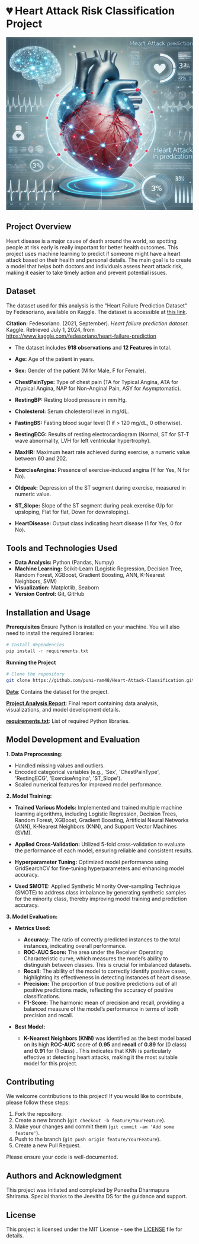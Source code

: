 # 💔 Heart Attack Risk Classification Project

<img src="heart1.png" width="1000" height="466">

## Project Overview
Heart disease is a major cause of death around the world, so spotting people at risk early is really important for better health outcomes. This project uses machine learning to predict if someone might have a heart attack based on their health and personal details. The main goal is to create a model that helps both doctors and individuals assess heart attack risk, making it easier to take timely action and prevent potential issues.

## Dataset
The dataset used for this analysis is the "Heart Failure Prediction Dataset" by Fedesoriano, available on Kaggle. The dataset is accessible at [this link](https://www.kaggle.com/fedesoriano/heart-failure-prediction).

**Citation:**
Fedesoriano. (2021, September). *Heart failure prediction dataset*. Kaggle. Retrieved July 1, 2024, from https://www.kaggle.com/fedesoriano/heart-failure-prediction

- The dataset includes **918 observations** and **12 Features** in total.

- **Age:** Age of the patient in years.
- **Sex:** Gender of the patient (M for Male, F for Female).
- **ChestPainType:** Type of chest pain (TA for Typical Angina, ATA for Atypical Angina, NAP for Non-Anginal Pain, ASY for Asymptomatic).
- **RestingBP:** Resting blood pressure in mm Hg.
- **Cholesterol:** Serum cholesterol level in mg/dL.
- **FastingBS:** Fasting blood sugar level (1 if > 120 mg/dL, 0 otherwise).
- **RestingECG:** Results of resting electrocardiogram (Normal, ST for ST-T wave abnormality, LVH for left ventricular hypertrophy).
- **MaxHR:** Maximum heart rate achieved during exercise, a numeric value between 60 and 202.
- **ExerciseAngina:** Presence of exercise-induced angina (Y for Yes, N for No).
- **Oldpeak:** Depression of the ST segment during exercise, measured in numeric value.
- **ST_Slope:** Slope of the ST segment during peak exercise (Up for upsloping, Flat for flat, Down for downsloping).
- **HeartDisease:** Output class indicating heart disease (1 for Yes, 0 for No).

## Tools and Technologies Used
- **Data Analysis:** Python (Pandas, Numpy)
- **Machine Learning:** Scikit-Learn (Logistic Regression, Decision Tree, Random Forest, XGBoost, Gradient Boosting, ANN, K-Nearest Neighbors, SVM)
- **Visualization:** Matplotlib, Seaborn
- **Version Control:** Git, GitHub

## Installation and Usage
**Prerequisites**
Ensure Python is installed on your machine. You will also need to install the required libraries:

```bash
# Install dependencies
pip install -r requirements.txt
```

**Running the Project**
```bash
# Clone the repository
git clone https://github.com/puni-ram48/Heart-Attack-Classification.git
```
[**Data**](data): Contains the dataset for the project.

[**Project Analysis Report**](analysis_report.ipynb): Final report containing data analysis, visualizations, and model development details.

[**requirements.txt**](requirements.txt): List of required Python libraries.

## Model Development and Evaluation

**1. Data Preprocessing:**
   - Handled missing values and outliers.
   - Encoded categorical variables (e.g., 'Sex', 'ChestPainType', 'RestingECG', 'ExerciseAngina', 'ST_Slope').
   - Scaled numerical features for improved model performance.

**2. Model Training:**

- **Trained Various Models:** Implemented and trained multiple machine learning algorithms, including Logistic Regression, Decision Trees, Random Forest, XGBoost, Gradient Boosting, Artificial Neural Networks (ANN), K-Nearest Neighbors (KNN), and Support Vector Machines (SVM).

- **Applied Cross-Validation:** Utilized 5-fold cross-validation to evaluate the performance of each model, ensuring reliable and consistent results.

- **Hyperparameter Tuning:** Optimized model performance using GridSearchCV for fine-tuning hyperparameters and enhancing model accuracy.

- **Used SMOTE:** Applied Synthetic Minority Over-sampling Technique (SMOTE) to address class imbalance by generating synthetic samples for the minority class, thereby improving model training and prediction accuracy.

 **3. Model Evaluation:**

- **Metrics Used:**
  - **Accuracy:** The ratio of correctly predicted instances to the total instances, indicating overall performance.
  - **ROC-AUC Score:** The area under the Receiver Operating Characteristic curve, which measures the model’s ability to distinguish between classes. This is crucial for imbalanced datasets.
  - **Recall:** The ability of the model to correctly identify positive cases, highlighting its effectiveness in detecting instances of heart disease.
  - **Precision:** The proportion of true positive predictions out of all positive predictions made, reflecting the accuracy of positive classifications.
  - **F1-Score:** The harmonic mean of precision and recall, providing a balanced measure of the model’s performance in terms of both precision and recall.

- **Best Model:**
  - **K-Nearest Neighbors (KNN)** was identified as the best model based on its high **ROC-AUC** score of **0.95** and **recall** of **0.89** for (0 class) and **0.91** for (1 class) . This indicates that KNN is particularly effective at detecting heart attacks, making it the most suitable model for this project.

## Contributing
We welcome contributions to this project! If you would like to contribute, please follow these steps:
1. Fork the repository.
2. Create a new branch (`git checkout -b feature/YourFeature`).
3. Make your changes and commit them (`git commit -am 'Add some feature'`).
4. Push to the branch (`git push origin feature/YourFeature`).
5. Create a new Pull Request.

Please ensure your code is well-documented.

## Authors and Acknowledgment
This project was initiated and completed by Puneetha Dharmapura Shrirama. Special thanks to the Jeevitha DS for the guidance and support.

## License
This project is licensed under the MIT License - see the [LICENSE](LICENSE) file for details.
